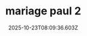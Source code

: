---
image: /static/img/portrait/mariage-paul/mariage-paul-2.png
title: mariage paul 2
category: Portrait
album: mariage paul
date: 2025-10-23T08:09:36.603Z
---